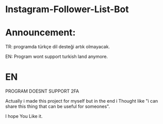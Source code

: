 # Instagram-Follower-List-Bot

# Announcement:
TR:
programda türkçe dil desteği artık olmayacak.

EN:
Program wont support turkish land anymore.


# EN

PROGRAM DOESNT SUPPORT 2FA 


Actually i made this project for myself but in the end i Thought like "i can share this thing that can be useful for someones".

I hope You Like it.





